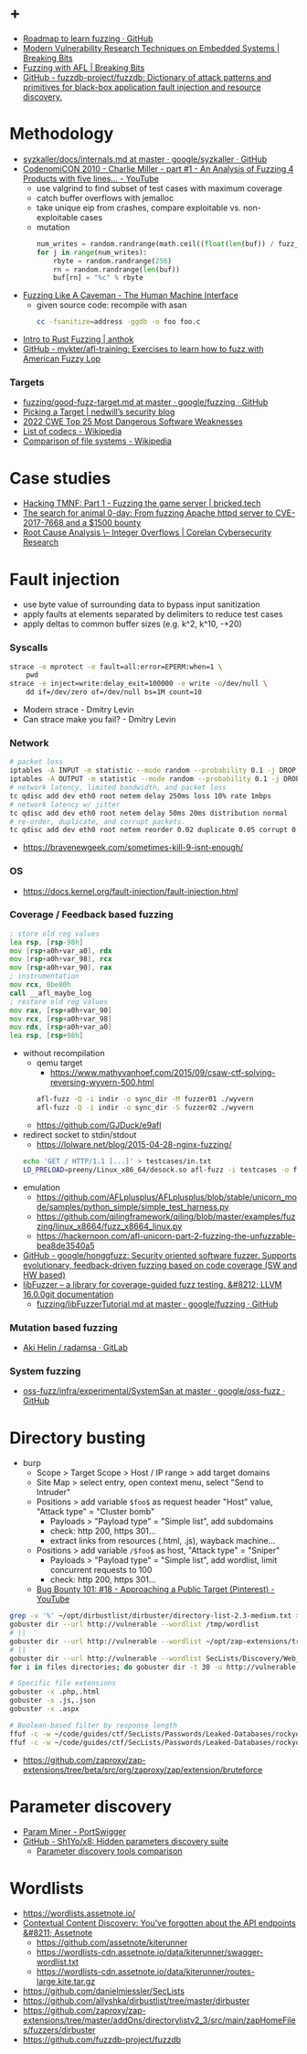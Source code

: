 # +

- [Roadmap to learn fuzzing · GitHub](https://gist.github.com/tin-z/23f00e5bafacc7cd3676ac82b1dab8b0)
- [Modern Vulnerability Research Techniques on Embedded Systems \| Breaking Bits](https://breaking-bits.gitbook.io/breaking-bits/vulnerability-discovery/reverse-engineering/modern-approaches-toward-embedded-research)
- [Fuzzing with AFL \| Breaking Bits](https://breaking-bits.gitbook.io/breaking-bits/vulnerability-discovery/fuzzing-with-afl)
- [GitHub \- fuzzdb\-project/fuzzdb: Dictionary of attack patterns and primitives for black\-box application fault injection and resource discovery\.](https://github.com/fuzzdb-project/fuzzdb/tree/master)

# Methodology

- [syzkaller/docs/internals\.md at master · google/syzkaller · GitHub](https://github.com/google/syzkaller/blob/master/docs/internals.md)
- [CodenomiCON 2010 \- Charlie Miller \- part \#1 \- An Analysis of Fuzzing 4 Products with five lines\.\.\. \- YouTube](https://www.youtube.com/watch?v=Xnwodi2CBws)
    - use valgrind to find subset of test cases with maximum coverage
    - catch buffer overflows with jemalloc
    - take unique eip from crashes, compare exploitable vs. non-exploitable cases
    - mutation
        ```python
        num_writes = random.randrange(math.ceil((float(len(buf)) / fuzz_factor))) + 1
        for j in range(num_writes):
            rbyte = random.randrange(256)
            rn = random.randrange(len(buf))
            buf[rn] = "%c" % rbyte
        ```
- [Fuzzing Like A Caveman \- The Human Machine Interface](https://h0mbre.github.io/Fuzzing-Like-A-Caveman/)
    - given source code: recompile with asan
        ```bash
        cc -fsanitize=address -ggdb -o foo foo.c
        ```
- [Intro to Rust Fuzzing \| anthok](https://www.anthok.com/posts/intro-to-rust-fuzzing/)
- [GitHub \- mykter/afl\-training: Exercises to learn how to fuzz with American Fuzzy Lop](https://github.com/mykter/afl-training)

### Targets

- [fuzzing/good\-fuzz\-target\.md at master · google/fuzzing · GitHub](https://github.com/google/fuzzing/blob/master/docs/good-fuzz-target.md)
- [Picking a Target \| nedwill’s security blog](https://nedwill.github.io/blog/jekyll/update/2019/04/08/picking-a-target.html)
- [2022 CWE Top 25 Most Dangerous Software Weaknesses](https://cwe.mitre.org/top25/archive/2022/2022_cwe_top25.html)
- [List of codecs \- Wikipedia](https://en.wikipedia.org/wiki/List_of_codecs)
- [Comparison of file systems \- Wikipedia](https://en.wikipedia.org/wiki/Comparison_of_file_systems)

# Case studies

- [Hacking TMNF: Part 1 \- Fuzzing the game server \| bricked\.tech](https://blog.bricked.tech/posts/tmnf/part1/)
- [The search for animal 0\-day: From fuzzing Apache httpd server to CVE\-2017\-7668 and a $1500 bounty](https://animal0day.blogspot.com/2017/07/from-fuzzing-apache-httpd-server-to-cve.html)
- [Root Cause Analysis \– Integer Overflows \| Corelan Cybersecurity Research](https://www.corelan.be/index.php/2013/07/02/root-cause-analysis-integer-overflows/)

# Fault injection

- use byte value of surrounding data to bypass input sanitization
- apply faults at elements separated by delimiters to reduce test cases
- apply deltas to common buffer sizes (e.g. k^2, k^10, -+20)

### Syscalls

```bash
strace -e mprotect -e fault=all:error=EPERM:when=1 \
    pwd
strace -e inject=write:delay_exit=100000 -e write -o/dev/null \
    dd if=/dev/zero of=/dev/null bs=1M count=10
```

- Modern strace - Dmitry Levin
- Can strace make you fail? - Dmitry Levin

### Network

```bash
# packet loss
iptables -A INPUT -m statistic --mode random --probability 0.1 -j DROP
iptables -A OUTPUT -m statistic --mode random --probability 0.1 -j DROP
# network latency, limited bandwidth, and packet loss
tc qdisc add dev eth0 root netem delay 250ms loss 10% rate 1mbps
# network latency w/ jitter
tc qdisc add dev eth0 root netem delay 50ms 20ms distribution normal
# re-order, duplicate, and corrupt packets.
tc qdisc add dev eth0 root netem reorder 0.02 duplicate 0.05 corrupt 0.01
```

- https://bravenewgeek.com/sometimes-kill-9-isnt-enough/

### OS

- https://docs.kernel.org/fault-injection/fault-injection.html

### Coverage / Feedback based fuzzing

```fasm
; store old reg values
lea rsp, [rsp-98h]
mov [rsp+a0h+var_a0], rdx
mov [rsp+a0h+var_98], rcx
mov [rsp+a0h+var_90], rax
; instrumentation
mov rcx, 0be80h
call __afl_maybe_log
; restore old reg values
mov rax, [rsp+a0h+var_90]
mov rcx, [rsp+a0h+var_98]
mov rdx, [rsp+a0h+var_a0]
lea rsp, [rsp+98h]
```

- without recompilation
    - qemu target
        - https://www.mathyvanhoef.com/2015/09/csaw-ctf-solving-reversing-wyvern-500.html
        ```bash
        afl-fuzz -Q -i indir -o sync_dir -M fuzzer01 ./wyvern
        afl-fuzz -Q -i indir -o sync_dir -S fuzzer02 ./wyvern
        ```
    - https://github.com/GJDuck/e9afl
- redirect socket to stdin/stdout
    - https://lolware.net/blog/2015-04-28-nginx-fuzzing/
    ```bash
    echo 'GET / HTTP/1.1 [...]' > testcases/in.txt
    LD_PRELOAD=preeny/Linux_x86_64/desock.so afl-fuzz -i testcases -o findings ./nginx
    ```
- emulation
    - https://github.com/AFLplusplus/AFLplusplus/blob/stable/unicorn_mode/samples/python_simple/simple_test_harness.py
    - https://github.com/qilingframework/qiling/blob/master/examples/fuzzing/linux_x8664/fuzz_x8664_linux.py
    - https://hackernoon.com/afl-unicorn-part-2-fuzzing-the-unfuzzable-bea8de3540a5
- [GitHub \- google/honggfuzz: Security oriented software fuzzer\. Supports evolutionary, feedback\-driven fuzzing based on code coverage \(SW and HW based\)](https://github.com/google/honggfuzz)
- [libFuzzer – a library for coverage\-guided fuzz testing\. &\#8212; LLVM 16\.0\.0git documentation](https://llvm.org/docs/LibFuzzer.html)
    - [fuzzing/libFuzzerTutorial\.md at master · google/fuzzing · GitHub](https://github.com/google/fuzzing/blob/master/tutorial/libFuzzerTutorial.md)

### Mutation based fuzzing

- [Aki Helin / radamsa · GitLab](https://gitlab.com/akihe/radamsa)

### System fuzzing

- [oss\-fuzz/infra/experimental/SystemSan at master · google/oss\-fuzz · GitHub](https://github.com/google/oss-fuzz/tree/master/infra/experimental/SystemSan)

# Directory busting

- burp
    - Scope > Target Scope > Host / IP range > add target domains
    - Site Map > select entry, open context menu, select "Send to Intruder"
    - Positions > add variable `$foo$` as request header "Host" value, "Attack type" = "Cluster bomb"
        - Payloads > "Payload type" = "Simple list", add subdomains
        - check: http 200, https 301...
        - extract links from resources (.html, .js), wayback machine...
    - Positions > add variable `/$foo$` as host, "Attack type" = "Sniper"
        - Payloads > "Payload type" = "Simple list", add wordlist, limit concurrent requests to 100
        - check: http 200, https 301...
    - [Bug Bounty 101: \#18 \- Approaching a Public Target \(Pinterest\) \- YouTube](https://www.youtube.com/watch?v=LeQ8RIK6OpE)

```bash
grep -v '%' ~/opt/dirbustlist/dirbuster/directory-list-2.3-medium.txt > /tmp/wordlist
gobuster dir --url http://vulnerable --wordlist /tmp/wordlist
# ||
gobuster dir --url http://vulnerable --wordlist ~/opt/zap-extensions/tree/master/addOns/directorylistv2_3/src/main/zapHomeFiles/fuzzers/dirbuster/directory-list-2.3-medium.txt
# ||
gobuster dir --url http://vulnerable --wordlist SecLists/Discovery/Web_Content/raft-large-files.txt
for i in files directories; do gobuster dir -t 30 -u http://vulnerable -w SecLists/Discovery/Web_Content/raft-medium-$i.txt; done

# Specific file extensions
gobuster -x .php,.html
gobuster -x .js,.json
gobuster -x .aspx

# Boolean-based filter by response length
ffuf -c -w ~/code/guides/ctf/SecLists/Passwords/Leaked-Databases/rockyou-75.txt -u 'https://foo?FUZZ' -fs 123
ffuf -c -w ~/code/guides/ctf/SecLists/Passwords/Leaked-Databases/rockyou-75.txt -u 'https://foo?bar=FUZZ' -fs 234
```

- https://github.com/zaproxy/zap-extensions/tree/beta/src/org/zaproxy/zap/extension/bruteforce

# Parameter discovery

- [Param Miner \- PortSwigger](https://portswigger.net/bappstore/17d2949a985c4b7ca092728dba871943)
- [GitHub \- Sh1Yo/x8: Hidden parameters discovery suite](https://github.com/sh1yo/x8)
    - [Parameter discovery tools comparison](https://4rt.one/blog/1.html)

# Wordlists

- https://wordlists.assetnote.io/
- [Contextual Content Discovery: You've forgotten about the API endpoints &\#8211; Assetnote](https://blog.assetnote.io/2021/04/05/contextual-content-discovery/)
    - https://github.com/assetnote/kiterunner
    - https://wordlists-cdn.assetnote.io/data/kiterunner/swagger-wordlist.txt
    - https://wordlists-cdn.assetnote.io/data/kiterunner/routes-large.kite.tar.gz
- https://github.com/danielmiessler/SecLists
- https://github.com/allyshka/dirbustlist/tree/master/dirbuster
- https://github.com/zaproxy/zap-extensions/tree/master/addOns/directorylistv2_3/src/main/zapHomeFiles/fuzzers/dirbuster
- https://github.com/fuzzdb-project/fuzzdb
